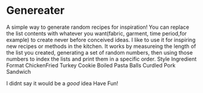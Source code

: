 # Genereater
A simple way to generate random recipes for inspiration!
You can replace the list contents with whatever you want(fabric, garment, time period,for example) to create never before conceived ideas.
I like to use it for inspiring new recipes or methods in the kitchen.
It works by measureing the length of the list you created, generating a set of random numbers, then using those numbers to index the lists and print them in a specific order. 
Style Ingredient Format
ChickenFried Turkey Cookie
Boiled Pasta Balls
Curdled Pork Sandwich

I didnt say it would be a _good_ idea
Have Fun!
